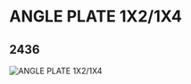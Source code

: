 # ANGLE PLATE 1X2/1X4
## 2436
![ANGLE PLATE 1X2/1X4](https://lc-www-live-s.legocdn.com/media/bricks/5/2/243621.jpg)